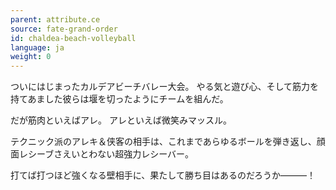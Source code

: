 ```yaml
---
parent: attribute.ce
source: fate-grand-order
id: chaldea-beach-volleyball
language: ja
weight: 0
---
```


ついにはじまったカルデアビーチバレー大会。
やる気と遊び心、そして筋力を持てあました彼らは堰を切ったようにチームを組んだ。

だが筋肉といえばアレ。
アレといえば微笑みマッスル。

テクニック派のアレキ＆侠客の相手は、これまであらゆるボールを弾き返し、顔面レシーブさえいとわない超強力レシーバー。

打てば打つほど強くなる壁相手に、果たして勝ち目はあるのだろうか―――！
